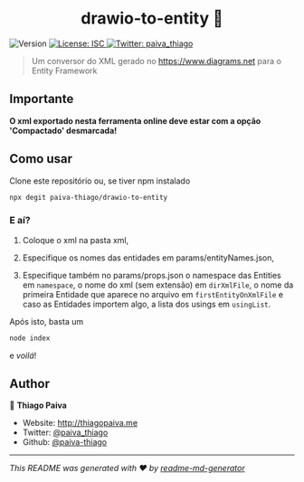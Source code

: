 <h1 align="center">drawio-to-entity 👋</h1>
<p>
  <img alt="Version" src="https://img.shields.io/badge/version-0.0.1-blue.svg?cacheSeconds=2592000" />
  <a href="#" target="_blank">
    <img alt="License: ISC" src="https://img.shields.io/badge/License-ISC-yellow.svg" />
  </a>
  <a href="https://twitter.com/paiva_thiago" target="_blank">
    <img alt="Twitter: paiva_thiago" src="https://img.shields.io/twitter/follow/paiva_thiago.svg?style=social" />
  </a>
</p>

> Um conversor do XML gerado no https://www.diagrams.net para o Entity Framework

## Importante

**O xml exportado nesta ferramenta online deve estar com a opção 'Compactado' desmarcada!**

## Como usar

Clone este repositório ou, se tiver npm instalado

```sh
npx degit paiva-thiago/drawio-to-entity
```

### E aí?

1. Coloque o xml na pasta xml,

2. Especifique os nomes das entidades em params/entityNames.json,

3. Especifique também no params/props.json o namespace das Entities em `namespace`,  o nome do xml (sem extensão) em `dirXmlFile`, o nome da primeira Entidade que aparece no arquivo em `firstEntityOnXmlFile` e caso as Entidades importem algo, a lista dos usings em `usingList`.

Após isto, basta um
```sh
node index
```

e *voilá*!

## Author

👤 **Thiago Paiva**

* Website: http://thiagopaiva.me
* Twitter: [@paiva\_thiago](https://twitter.com/paiva\_thiago)
* Github: [@paiva-thiago](https://github.com/paiva-thiago)


***
_This README was generated with ❤️ by [readme-md-generator](https://github.com/kefranabg/readme-md-generator)_